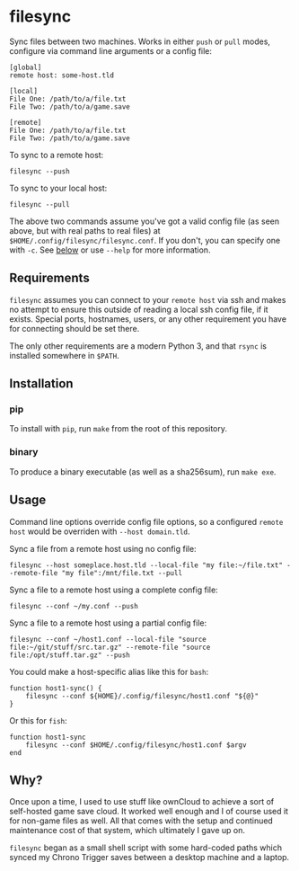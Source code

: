 # filesync

Sync files between two machines.  Works in either `push` or `pull` modes, configure via command line arguments or a config file:

    [global]
    remote host: some-host.tld

    [local]
    File One: /path/to/a/file.txt
    File Two: /path/to/a/game.save

    [remote]
    File One: /path/to/a/file.txt
    File Two: /path/to/a/game.save

To sync to a remote host:

    filesync --push

To sync to your local host:

    filesync --pull

The above two commands assume you've got a valid config file (as seen above, but with real paths to real files) at `$HOME/.config/filesync/filesync.conf`.  If you don't, you can specify one with `-c`.  See [below](#usage) or use `--help` for more information.

## Requirements

`filesync` assumes you can connect to your `remote host` via ssh and makes no attempt to ensure this outside of reading a local ssh config file, if it exists.  Special ports, hostnames, users, or any other requirement you have for connecting should be set there.

The only other requirements are a modern Python 3, and that `rsync` is installed somewhere in `$PATH`.

## Installation

### pip

To install with `pip`, run `make` from the root of this repository.

### binary

To produce a binary executable (as well as a sha256sum), run `make exe`.

## Usage

Command line options override config file options, so a configured `remote host` would be overriden with `--host domain.tld`.

Sync a file from a remote host using no config file:

    filesync --host someplace.host.tld --local-file "my file:~/file.txt" --remote-file "my file":/mnt/file.txt --pull

Sync a file to a remote host using a complete config file:

    filesync --conf ~/my.conf --push

Sync a file to a remote host using a partial config file:

    filesync --conf ~/host1.conf --local-file "source file:~/git/stuff/src.tar.gz" --remote-file "source file:/opt/stuff.tar.gz" --push

You could make a host-specific alias like this for `bash`:

    function host1-sync() {
        filesync --conf ${HOME}/.config/filesync/host1.conf "${@}"
    }
    
Or this for `fish`:

    function host1-sync
        filesync --conf $HOME/.config/filesync/host1.conf $argv
    end

## Why?

Once upon a time, I used to use stuff like ownCloud to achieve a sort of self-hosted game save cloud.  It worked well enough and I of course used it for non-game files as well.  All that comes with the setup and continued maintenance cost of that system, which ultimately I gave up on.

`filesync` began as a small shell script with some hard-coded paths which synced my Chrono Trigger saves between a desktop machine and a laptop.
